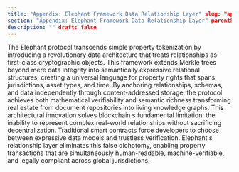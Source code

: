 ```yaml
---
title: "Appendix: Elephant Framework Data Relationship Layer" slug: "appendix-elephant-framework-data-relationship-layer" publishDate: "2025-07-08" chapter: "Appendix: Elephant Framework Data Relationship Layer"
section: "Appendix: Elephant Framework Data Relationship Layer" parentSlug: "appendix-elephant-framework-data-relationship-layer" order: 0 toc: true
description: "" draft: false
---
```

The Elephant protocol transcends simple property tokenization by introducing a revolutionary data architecture that treats relationships as first-class cryptographic objects. This framework extends Merkle trees beyond mere data integrity into semantically expressive relational structures, creating a universal language for property rights that spans jurisdictions, asset types, and time. By anchoring relationships, schemas, and data independently through content-addressed storage, the protocol achieves both mathematical verifiability and semantic richness transforming real estate from document repositories into living knowledge graphs.
This architectural innovation solves blockchain s fundamental limitation: the inability to represent complex real-world relationships without sacrificing decentralization. Traditional smart contracts force developers to choose between expressive data models and trustless verification. Elephant s relationship layer eliminates this false dichotomy, enabling property transactions that are simultaneously human-readable, machine-verifiable, and legally compliant across global jurisdictions.